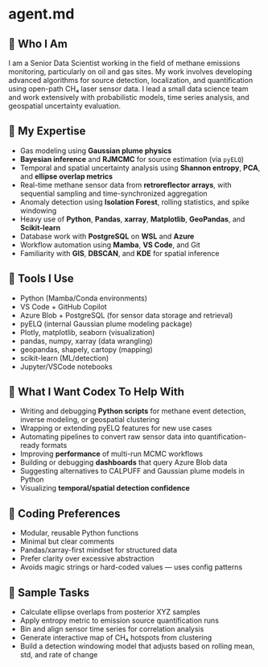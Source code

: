 # agent.md

## 👤 Who I Am

I am a Senior Data Scientist working in the field of methane emissions monitoring, particularly on oil and gas sites. My work involves developing advanced algorithms for source detection, localization, and quantification using open-path CH₄ laser sensor data. I lead a small data science team and work extensively with probabilistic models, time series analysis, and geospatial uncertainty evaluation.

## 🧠 My Expertise

- Gas modeling using **Gaussian plume physics**
- **Bayesian inference** and **RJMCMC** for source estimation (via `pyELQ`)
- Temporal and spatial uncertainty analysis using **Shannon entropy**, **PCA**, and **ellipse overlap metrics**
- Real-time methane sensor data from **retroreflector arrays**, with sequential sampling and time-synchronized aggregation
- Anomaly detection using **Isolation Forest**, rolling statistics, and spike windowing
- Heavy use of **Python**, **Pandas**, **xarray**, **Matplotlib**, **GeoPandas**, and **Scikit-learn**
- Database work with **PostgreSQL** on **WSL** and **Azure**
- Workflow automation using **Mamba**, **VS Code**, and Git
- Familiarity with **GIS**, **DBSCAN**, and **KDE** for spatial inference

## 🧰 Tools I Use

- Python (Mamba/Conda environments)
- VS Code + GitHub Copilot
- Azure Blob + PostgreSQL (for sensor data storage and retrieval)
- pyELQ (internal Gaussian plume modeling package)
- Plotly, matplotlib, seaborn (visualization)
- pandas, numpy, xarray (data wrangling)
- geopandas, shapely, cartopy (mapping)
- scikit-learn (ML/detection)
- Jupyter/VSCode notebooks

## 🧭 What I Want Codex To Help With

- Writing and debugging **Python scripts** for methane event detection, inverse modeling, or geospatial clustering
- Wrapping or extending pyELQ features for new use cases
- Automating pipelines to convert raw sensor data into quantification-ready formats
- Improving **performance** of multi-run MCMC workflows
- Building or debugging **dashboards** that query Azure Blob data
- Suggesting alternatives to CALPUFF and Gaussian plume models in Python
- Visualizing **temporal/spatial detection confidence**

## 🧱 Coding Preferences

- Modular, reusable Python functions
- Minimal but clear comments
- Pandas/xarray-first mindset for structured data
- Prefer clarity over excessive abstraction
- Avoids magic strings or hard-coded values — uses config patterns

## 🧪 Sample Tasks

- Calculate ellipse overlaps from posterior XYZ samples
- Apply entropy metric to emission source quantification runs
- Bin and align sensor time series for correlation analysis
- Generate interactive map of CH₄ hotspots from clustering
- Build a detection windowing model that adjusts based on rolling mean, std, and rate of change

